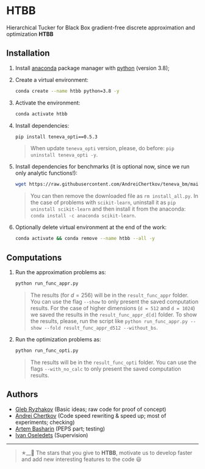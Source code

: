 # HTBB
Hierarchical Tucker for Black Box gradient-free discrete approximation and optimization **HTBB**

## Installation

1. Install [anaconda](https://www.anaconda.com) package manager with [python](https://www.python.org) (version 3.8);

2. Create a virtual environment:
    ```bash
    conda create --name htbb python=3.8 -y
    ```

3. Activate the environment:
    ```bash
    conda activate htbb
    ```

4. Install dependencies:
    ```bash
    pip install teneva_opti==0.5.3
    ```
    > When update `teneva_opti` version, please, do before: `pip uninstall teneva_opti -y`.

5. Install dependencies for benchmarks (it is optional now, since we run only analytic functions!):
    ```bash
    wget https://raw.githubusercontent.com/AndreiChertkov/teneva_bm/main/install_all.py && python install_all.py --env htde
    ```
    > You can then remove the downloaded file as `rm install_all.py`. In the case of problems with `scikit-learn`, uninstall it as `pip uninstall scikit-learn` and then install it from the anaconda: `conda install -c anaconda scikit-learn`.

6. Optionally delete virtual environment at the end of the work:
    ```bash
    conda activate && conda remove --name htbb --all -y
    ```


## Computations

1. Run the approximation problems as:
    ```bash
    python run_func_appr.py
    ```
    > The results (for $d = 256$) will be in the `result_func_appr` folder. You can use the flag `--show` to only present the saved computation results. For the case of higher dimensions (`d = 512` and `d = 1024`) we saved the results in the `result_func_appr_d[d]` folder. To show the results, please, run the script like `python run_func_appr.py --show --fold result_func_appr_d512 --without_bs`.


2. Run the optimization problems as:
    ```bash
    python run_func_opti.py
    ```
    > The results will be in the `result_func_opti` folder. You can use the flags `--with_no_calc` to only present the saved computation results.


## Authors

- [Gleb Ryzhakov](https://github.com/G-Ryzhakov) (Basic ideas; raw code for proof of concept)
- [Andrei Chertkov](https://github.com/AndreiChertkov) (Code speed rewriting & speed up; most of experiments; checking)
- [Artem Basharin](https://github.com/a-wernon) (PEPS part; testing)
- [Ivan Oseledets](https://github.com/oseledets) (Supervision)


---


> ✭__🚂  The stars that you give to **HTBB**, motivate us to develop faster and add new interesting features to the code 😃
